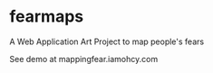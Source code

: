 # fearmaps
A Web Application Art Project to map people's fears

See demo at mappingfear.iamohcy.com
